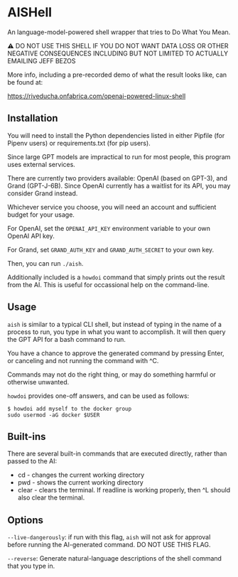 AISHell
=====

An language-model-powered shell wrapper that tries to Do What You Mean.

⚠️ DO NOT USE THIS SHELL IF YOU DO NOT WANT DATA LOSS OR OTHER NEGATIVE
CONSEQUENCES INCLUDING BUT NOT LIMITED TO ACTUALLY EMAILING JEFF BEZOS

More info, including a pre-recorded demo of what the result looks like, can be found at:

https://riveducha.onfabrica.com/openai-powered-linux-shell


Installation
--------

You will need to install the Python dependencies listed in either Pipfile (for
Pipenv users) or requirements.txt (for pip users).

Since large GPT models are impractical to run for most people, this program uses
external services.

There are currently two providers available: OpenAI (based on GPT-3), and Grand
(GPT-J-6B). Since OpenAI currently has a waitlist for its API, you may consider
Grand instead.

Whichever service you choose, you will need an account and sufficient budget for
your usage.

For OpenAI, set the `OPENAI_API_KEY` environment variable to your own OpenAI API
key.

For Grand, set `GRAND_AUTH_KEY` and `GRAND_AUTH_SECRET` to your own key.

Then, you can run `./aish`.

Additionally included is a `howdoi` command that simply prints out the result
from the AI. This is useful for occassional help on the command-line.

Usage
-----

`aish` is similar to a typical CLI shell, but instead of typing in the name
of a process to run, you type in what you want to accomplish. It will then
query the GPT API for a bash command to run.

You have a chance to approve the generated command by pressing Enter, or
canceling and not running the command with ^C.

Commands may not do the right thing, or may do something harmful or otherwise
unwanted.

`howdoi` provides one-off answers, and can be used as follows:

```
$ howdoi add myself to the docker group
sudo usermod -aG docker $USER
```

Built-ins
---------

There are several built-in commands that are executed directly, rather than
passed to the AI:

* cd - changes the current working directory
* pwd - shows the current working directory
* clear - clears the terminal. If readline is working properly, then ^L should
  also clear the terminal.

Options
-------

`--live-dangerously`: if run with this flag, `aish` will not ask for approval before running the AI-generated command. DO NOT USE THIS FLAG.

`--reverse`: Generate natural-language descriptions of the shell command that you type in.

